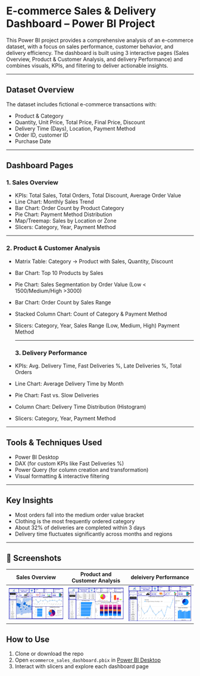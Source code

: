 # E-commerce Sales & Delivery Dashboard – Power BI Project

This Power BI project provides a comprehensive analysis of an e-commerce dataset, with a focus on sales performance, customer behavior, and delivery efficiency. The dashboard is built using 3 interactive pages (Sales Overview, Product & Customer Analysis, and delivery Performance) and combines visuals, KPIs, and filtering to deliver actionable insights.

---

## Dataset Overview

The dataset includes fictional e-commerce transactions with:
- Product & Category
- Quantity, Unit Price, Total Price, Final Price, Discount
- Delivery Time (Days), Location, Payment Method
- Order ID, customer ID
- Purchase Date

---

## Dashboard Pages

### 1. Sales Overview
- KPIs: Total Sales, Total Orders, Total Discount, Average Order Value
- Line Chart: Monthly Sales Trend
- Bar Chart: Order Count by Product Category
- Pie Chart: Payment Method Distribution
- Map/Treemap: Sales by Location or Zone
- Slicers: Category, Year, Payment Method

---

### 2. Product & Customer Analysis
- Matrix Table: Category → Product with Sales, Quantity, Discount
- Bar Chart: Top 10 Products by Sales
- Pie Chart: Sales Segmentation by Order Value (Low < 1500/Medium/High >3000)
- Bar Chart: Order Count by Sales Range
- Stacked Column Chart: Count of Category & Payment Method
- Slicers: Category, Year, Sales Range (Low, Medium, High) Payment Method

  ---

  ### 3. Delivery Performance
- KPIs: Avg. Delivery Time, Fast Deliveries %, Late Deliveries %, Total Orders
- Line Chart: Average Delivery Time by Month
- Pie Chart: Fast vs. Slow Deliveries
- Column Chart: Delivery Time Distribution (Histogram)
- Slicers: Category, Year, Payment Method

---

## Tools & Techniques Used
- Power BI Desktop
- DAX (for custom KPIs like Fast Deliveries %)
- Power Query (for column creation and transformation)
- Visual formatting & interactive filtering

---

## Key Insights
- Most orders fall into the medium order value bracket
- Clothing is the most frequently ordered category
- About 32% of deliveries are completed within 3 days
- Delivery time fluctuates significantly across months and regions

---

## 📸 Screenshots

| Sales Overview | Product and Customer Analysis | deleivery Performance |
|----------------|-------------------------------|-----------------------|
| ![Sales Overview](page1.png) | ![Product and Customer Analysis](page2.png) | ![Delivery Performance](page3.png)

## How to Use

1. Clone or download the repo
2. Open `ecommerce_sales_dashboard.pbix` in [Power BI Desktop](https://powerbi.microsoft.com/desktop/)
3. Interact with slicers and explore each dashboard page

